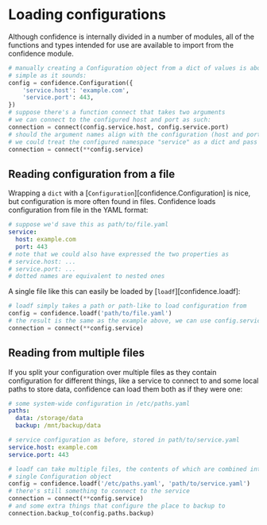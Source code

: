 # Loading configurations

Although confidence is internally divided in a number of modules, all of the functions and types intended for use are available to import from the confidence module.

```python
# manually creating a Configuration object from a dict of values is about as
# simple as it sounds:
config = confidence.Configuration({
    'service.host': 'example.com',
    'service.port': 443,
})
# suppose there's a function connect that takes two arguments
# we can connect to the configured host and port as such:
connection = connect(config.service.host, config.service.port)
# should the argument names align with the configuration (host and port),
# we could treat the configured namespace "service" as a dict and pass it as such:
connection = connect(**config.service)
```

## Reading configuration from a file

Wrapping a `dict` with a [`Configuration`][confidence.Configuration] is nice, but configuration is more often found in files.
Confidence loads configuration from file in the YAML format:

```yaml
# suppose we'd save this as path/to/file.yaml
service:
  host: example.com
  port: 443
# note that we could also have expressed the two properties as
# service.host: ...
# service.port: ...
# dotted names are equivalent to nested ones
```

A single file like this can easily be loaded by [`loadf`][confidence.loadf]:

```python
# loadf simply takes a path or path-like to load configuration from
config = confidence.loadf('path/to/file.yaml')
# the result is the same as the example above, we can use config.service like we would a dict
connection = connect(**config.service)
```

## Reading from multiple files

If you split your configuration over multiple files as they contain configuration for different things, 
like a service to connect to and some local paths to store data, confidence can load them both as if they were one:

```yaml
# some system-wide configuration in /etc/paths.yaml
paths:
  data: /storage/data
  backup: /mnt/backup/data
```

```yaml
# service configuration as before, stored in path/to/service.yaml
service.host: example.com
service.port: 443
```

```python
# loadf can take multiple files, the contents of which are combined into a
# single Configuration object
config = confidence.loadf('/etc/paths.yaml', 'path/to/service.yaml')
# there's still something to connect to the service
connection = connect(**config.service)
# and some extra things that configure the place to backup to
connection.backup_to(config.paths.backup)
```
